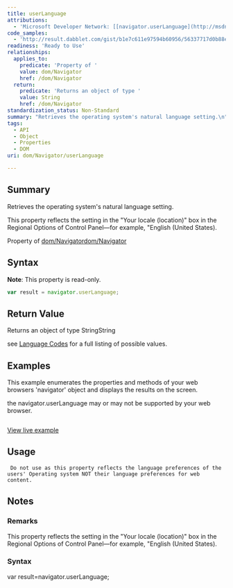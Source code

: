 ```yaml
---
title: userLanguage
attributions:
  - 'Microsoft Developer Network: [[navigator.userLanguage](http://msdn.microsoft.com/en-us/library/ie/ms534713(v=vs.85).aspx) Article]'
code_samples:
  - 'http://result.dabblet.com/gist/b1e7c611e97594b60956/56337717d0b88e99b8944707d60bb7072b359788'
readiness: 'Ready to Use'
relationships:
  applies_to:
    predicate: 'Property of '
    value: dom/Navigator
    href: /dom/Navigator
  return:
    predicate: 'Returns an object of type '
    value: String
    href: /dom/Navigator
standardization_status: Non-Standard
summary: "Retrieves the operating system's natural language setting.\n"
tags:
  - API
  - Object
  - Properties
  - DOM
uri: dom/Navigator/userLanguage

---
```

## Summary

Retrieves the operating system's natural language setting.

This property reflects the setting in the "Your locale (location)" box in the Regional Options of Control Panel—for example, "English (United States).

Property of [dom/Navigator](/dom/Navigator)[dom/Navigator](/dom/Navigator)

## Syntax

**Note**: This property is read-only.

``` js
var result = navigator.userLanguage;
```

## Return Value

Returns an object of type StringString

see [Language Codes](http://msdn.microsoft.com/en-us/library/ms533052(v=vs.85).aspx) for a full listing of possible values.

## Examples

This example enumerates the properties and methods of your web browsers 'navigator' object and displays the results on the screen.

the navigator.userLanguage may or may not be supported by your web browser.

``` html

```

[View live example](http://result.dabblet.com/gist/b1e7c611e97594b60956/56337717d0b88e99b8944707d60bb7072b359788)

## Usage

     Do not use as this property reflects the language preferences of the users' Operating system NOT their language preferences for web content.

## Notes

### Remarks

This property reflects the setting in the "Your locale (location)" box in the Regional Options of Control Panel—for example, "English (United States).

### Syntax

var result=navigator.userLanguage;
